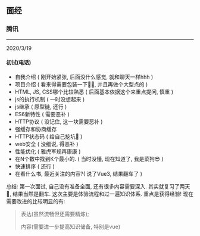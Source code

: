 ## 面经


### 腾讯

---

2020/3/19

#### 初试(电话)

- 自我介绍  ( 刚开始紧张, 后面没什么感觉, 就和聊天一样hhh )
- 项目介绍  ( 看来得需要包装一下🤦‍♂️, 并且再做个大型点的 )
- HTML, JS, CSS哪个比较熟悉  ( 后面基本依据这个来重点提问, 慎重 )
- js的执行机制   ( 一时没想起来 )
- js继承  ( 原型链, 还行 )
- ES6新特性 ( 需要恶补 )
- HTTP协议  ( 没记住, 这一块需要恶补 )
- 强缓存和协商缓存 
- HTTP状态码  ( 给自己挖坑🤣 )
- web安全  ( 没细说, 得恶补 )
- 性能优化   ( 雅虎军规再康康 )
- 在N个数中找到K个最小的.  ( 当时没懂, 现在知道了, 我是菜狗😎 )
- 快速排序  ( 还行 )
- 在看什么书, 最近关注的内容?( 说了Vue3, 结果翻车了 )

总结: 第一次面试, 自己没有准备全面, 还有很多内容需要深入. 其实就复习了两天🤣, 结果当然是翻车. 这次主要是体验流程和过一遍知识体系. 重点是获得经验! 现在需要改进的比较明显的有: 

> 表达(虽然流畅但还需要精炼);  
>
> 内容(需要进一步提高知识储备, 特别是vue)